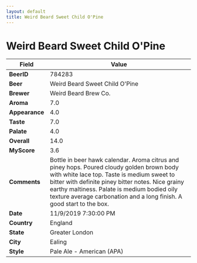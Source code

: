 ```yaml
---
layout: default
title: Weird Beard Sweet Child O'Pine
---
```


# Weird Beard Sweet Child O'Pine

| Field         | Value     |
|---------------|-----------|
| **BeerID** | 784283 |
| **Beer** | Weird Beard Sweet Child O'Pine |
| **Brewer** | Weird Beard Brew Co. |
| **Aroma** | 7.0 |
| **Appearance** | 4.0 |
| **Taste** | 7.0 |
| **Palate** | 4.0 |
| **Overall** | 14.0 |
| **MyScore** | 3.6 |
| **Comments** | Bottle in beer hawk calendar. Aroma citrus and piney hops. Poured cloudy golden brown body with white lace top. Taste is medium sweet to bitter with definite piney bitter notes. Nice grainy earthy maltiness. Palate is medium bodied oily texture average carbonation and a long finish. A good start to the box. |
| **Date** | 11/9/2019 7:30:00 PM |
| **Country** | England |
| **State** | Greater London |
| **City** | Ealing |
| **Style** | Pale Ale - American (APA) |
